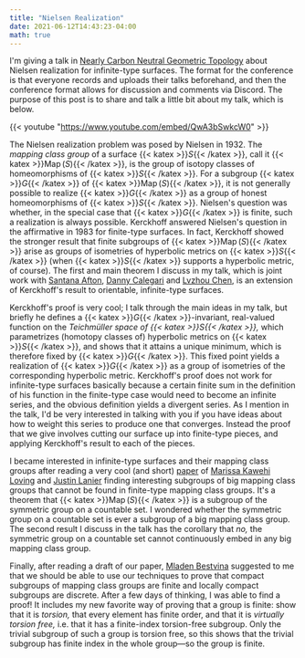 ```yaml
---
title: "Nielsen Realization"
date: 2021-06-12T14:43:23-04:00
math: true
---
```


I'm giving a talk in [Nearly Carbon Neutral Geometric Topology][NCNGT]
about Nielsen realization for infinite-type surfaces.
The format for the conference is that everyone records and uploads their talks beforehand,
and then the conference format allows for discussion and comments via Discord.
The purpose of this post is to share and talk a little bit about my talk, which is below.

{{< youtube "https://www.youtube.com/embed/QwA3bSwkcW0" >}}

The Nielsen realization problem was posed by Nielsen in 1932.
The *mapping class group* of a surface {{< katex >}}$S${{< /katex >}},
call it {{< katex >}}$\operatorname{Map}(S)${{< /katex >}},
is the group of isotopy classes of homeomorphisms of {{< katex >}}$S${{< /katex >}}.
For a subgroup {{< katex >}}$G${{< /katex >}} of {{< katex >}}$\operatorname{Map}(S)${{< /katex >}},
it is not generally possible to realize {{< katex >}}$G${{< /katex >}}
as a group of honest homeomorphisms of {{< katex >}}$S${{< /katex >}}.
Nielsen's question was whether, in the special case that {{< katex >}}$G${{< /katex >}} is finite, such a realization is always possible.
Kerckhoff answered Nielsen's question in the affirmative in 1983 for finite-type surfaces.
In fact, Kerckhoff showed the stronger result that finite subgroups of {{< katex >}}$\operatorname{Map}(S)${{< /katex >}}
arise as groups of isometries of hyperbolic metrics on {{< katex >}}$S${{< /katex >}}
(when {{< katex >}}$S${{< /katex >}} supports a hyperbolic metric, of course).
The first and main theorem I discuss in my talk,
which is joint work with [Santana Afton][Santana], [Danny Calegari][Danny] and [Lvzhou Chen][Lvzhou],
is an extension of Kerckhoff's result to orientable, infinite-type surfaces.

Kerckhoff's proof is very cool;
I talk through the main ideas in my talk,
but briefly he defines a {{< katex >}}$G${{< /katex >}}-invariant, real-valued function on the *Teichmüller space of {{< katex >}}$S${{< /katex >}},*
which parametrizes (homotopy classes of) hyperbolic metrics on {{< katex >}}$S${{< /katex >}},
and shows that it attains a unique minimum, which is therefore fixed by {{< katex >}}$G${{< /katex >}}.
This fixed point yields a realization of {{< katex >}}$G${{< /katex >}} as a group of isometries of the corresponding hyperbolic metric.
Kerckhoff's proof does not work for infinite-type surfaces
basically because a certain finite sum in the definition of his function in the finite-type case
would need to become an infinite series,
and the obvious definition yields a divergent series.
As I mention in the talk,
I'd be very interested in talking with you
if you have ideas about how to weight this series to produce one that converges.
Instead the proof that we give involves cutting our surface up into finite-type pieces,
and applying Kerckhoff's result to each of the pieces.

I became interested in infinite-type surfaces and their mapping class groups
after reading a very cool (and short) [paper][TitsAlternative]
of [Marissa Kawehi Loving][Marissa] and [Justin Lanier][Justin]
finding interesting subgroups of big mapping class groups that cannot be found in finite-type mapping class groups.
It's a theorem that {{< katex >}}$\operatorname{Map}(S)${{< /katex >}} is a subgroup of the symmetric group on a countable set.
I wondered whether the symmetric group on a countable set is ever a subgroup of a big mapping class group.
The second result I discuss in the talk has the corollary that *no,*
the symmetric group on a countable set cannot continuously embed in any big mapping class group.

Finally, after reading a draft of our paper, [Mladen Bestvina][Mladen] suggested to me
that we should be able to use our techniques to prove that compact subgroups of mapping class groups are finite
and locally compact subgroups are discrete.
After a few days of thinking, I was able to find a proof!
It includes my new favorite way of proving that a group is finite:
show that it is *torsion,* that every element has finite order,
and that it is *virtually torsion free,* i.e. that it has a finite-index torsion-free subgroup.
Only the trivial subgroup of such a group is torsion free,
so this shows that the trivial subgroup has finite index in the whole group—so the group is finite.

[Mladen]: https://www.math.utah.edu/~bestvina/
[Justin]: https://justinlanier.org
[Marissa]: https://sites.google.com/view/lovingmath/home?authuser=0
[TitsAlternative]: https://arxiv.org/abs/1904.10060
[Santana]: https://sites.google.com/view/santanaafton/home
[Danny]: https://math.uchicago.edu/~dannyc/
[Lvzhou]: https://lvzhouchen.github.io
[NCNGT]: https://www.ncngt.org/home
